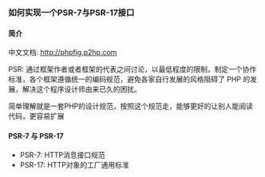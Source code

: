 ### 如何实现一个PSR-7与PSR-17接口

#### 简介
中文文档: http://phpfig.p2hp.com

PSR: 通过框架作者或者框架的代表之间讨论，以最低程度的限制，制定一个协作标准，各个框架遵循统一的编码规范，避免各家自行发展的风格阻碍了 PHP 的发展，解决这个程序设计师由来已久的困扰。

简单理解就是一套PHP的设计规范，按照这个规范走，能够更好的让别人能阅读代码，更容易扩展

#### PSR-7 与 PSR-17
- PSR-7: HTTP消息接口规范
- PSR-17: HTTP对象的工厂通用标准



